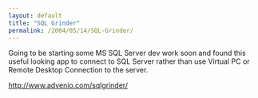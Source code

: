 ```yaml
---
layout: default
title: "SQL Grinder"
permalink: /2004/05/14/SQL-Grinder/
---
```


<P>Going to be starting some MS SQL Server dev work soon and found this useful looking app to connect to SQL Server rather than use Virtual PC or Remote Desktop Connection to the server.</P>
<P><A href="http://www.advenio.com/sqlgrinder/">http://www.advenio.com/sqlgrinder/</A></P>